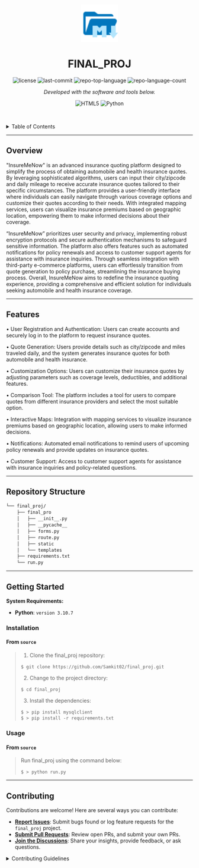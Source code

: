 <p align="center">
  <img src="https://raw.githubusercontent.com/PKief/vscode-material-icon-theme/ec559a9f6bfd399b82bb44393651661b08aaf7ba/icons/folder-markdown-open.svg" width="100" alt="project-logo">
</p>
<p align="center">
    <h1 align="center">FINAL_PROJ</h1>
</p>
<p align="center">
	<img src="https://img.shields.io/github/license/Samkit02/final_proj.git?style=flat-square&logo=opensourceinitiative&logoColor=white&color=0080ff" alt="license">
	<img src="https://img.shields.io/github/last-commit/Samkit02/final_proj.git?style=flat-square&logo=git&logoColor=white&color=0080ff" alt="last-commit">
	<img src="https://img.shields.io/github/languages/top/Samkit02/final_proj.git?style=flat-square&color=0080ff" alt="repo-top-language">
	<img src="https://img.shields.io/github/languages/count/Samkit02/final_proj.git?style=flat-square&color=0080ff" alt="repo-language-count">
<p>
<p align="center">
		<em>Developed with the software and tools below.</em>
</p>
<p align="center">
	<img src="https://img.shields.io/badge/HTML5-E34F26.svg?style=flat-square&logo=HTML5&logoColor=white" alt="HTML5">
	<img src="https://img.shields.io/badge/Python-3776AB.svg?style=flat-square&logo=Python&logoColor=white" alt="Python">
</p>

<br><!-- TABLE OF CONTENTS -->
<details>
  <summary>Table of Contents</summary><br>

- [ Overview](#-overview)
- [ Features](#-features)
- [ Repository Structure](#-repository-structure)
- [ Modules](#-modules)
- [ Getting Started](#-getting-started)
  - [ Installation](#-installation)
  - [ Usage](#-usage)
- [ Contributing](#-contributing)
</details>
<hr>

##  Overview

"InsureMeNow" is an advanced insurance quoting platform designed to simplify the process of obtaining automobile and health insurance quotes. By leveraging sophisticated algorithms, users can input their city/zipcode and daily mileage to receive accurate insurance quotes tailored to their specific circumstances. The platform provides a user-friendly interface where individuals can easily navigate through various coverage options and customize their quotes according to their needs. With integrated mapping services, users can visualize insurance premiums based on geographic location, empowering them to make informed decisions about their coverage.

“InsureMeNow” prioritizes user security and privacy, implementing robust encryption protocols and secure authentication mechanisms to safeguard sensitive information. The platform also offers features such as automated notifications for policy renewals and access to customer support agents for assistance with insurance inquiries. Through seamless integration with third-party e-commerce platforms, users can effortlessly transition from quote generation to policy purchase, streamlining the insurance buying process. Overall, InsureMeNow aims to redefine the insurance quoting experience, providing a comprehensive and efficient solution for individuals seeking automobile and health insurance coverage.

---

##  Features

•	User Registration and Authentication: Users can create accounts and securely log in to the platform to request insurance quotes.

• Quote Generation: Users provide details such as city/zipcode and miles traveled daily, and the system generates insurance quotes for both automobile and health insurance.

•	Customization Options: Users can customize their insurance quotes by adjusting parameters such as coverage levels, deductibles, and additional features.

•	Comparison Tool: The platform includes a tool for users to compare quotes from different insurance providers and select the most suitable option.

•	Interactive Maps: Integration with mapping services to visualize insurance premiums based on geographic location, allowing users to make informed decisions.

•	Notifications: Automated email notifications to remind users of upcoming policy renewals and provide updates on insurance quotes.

•	Customer Support: Access to customer support agents for assistance with insurance inquiries and policy-related questions.

---

##  Repository Structure

```sh
└── final_proj/
    ├── final_pro
    │   ├── __init__.py
    │   ├── __pycache__
    │   ├── forms.py
    │   ├── route.py
    │   ├── static
    │   └── templates
    ├── requirements.txt
    └── run.py
```

---

##  Getting Started

**System Requirements:**

* **Python**: `version 3.10.7`

###  Installation

<h4>From <code>source</code></h4>

> 1. Clone the final_proj repository:
>
> ```console
> $ git clone https://github.com/Samkit02/final_proj.git
> ```
>
> 2. Change to the project directory:
> ```console
> $ cd final_proj
> ```
>
> 3. Install the dependencies:
> ```console
> $ > pip install mysqlclient
> $ > pip install -r requirements.txt
> ```

###  Usage

<h4>From <code>source</code></h4>

> Run final_proj using the command below:
> ```console
> $ > python run.py
> ```

---

##  Contributing

Contributions are welcome! Here are several ways you can contribute:

- **[Report Issues](https://github.com/Samkit02/final_proj.git/issues)**: Submit bugs found or log feature requests for the `final_proj` project.
- **[Submit Pull Requests](https://github.com/Samkit02/final_proj.git/blob/main/CONTRIBUTING.md)**: Review open PRs, and submit your own PRs.
- **[Join the Discussions](https://github.com/Samkit02/final_proj.git/discussions)**: Share your insights, provide feedback, or ask questions.

<details closed>
<summary>Contributing Guidelines</summary>

1. **Fork the Repository**: Start by forking the project repository to your github account.
2. **Clone Locally**: Clone the forked repository to your local machine using a git client.
   ```sh
   git clone https://github.com/Samkit02/final_proj.git
   ```
3. **Create a New Branch**: Always work on a new branch, giving it a descriptive name.
   ```sh
   git checkout -b new-feature-x
   ```
4. **Make Your Changes**: Develop and test your changes locally.
5. **Commit Your Changes**: Commit with a clear message describing your updates.
   ```sh
   git commit -m 'Implemented new feature x.'
   ```
6. **Push to github**: Push the changes to your forked repository.
   ```sh
   git push origin new-feature-x
   ```
7. **Submit a Pull Request**: Create a PR against the original project repository. Clearly describe the changes and their motivations.
